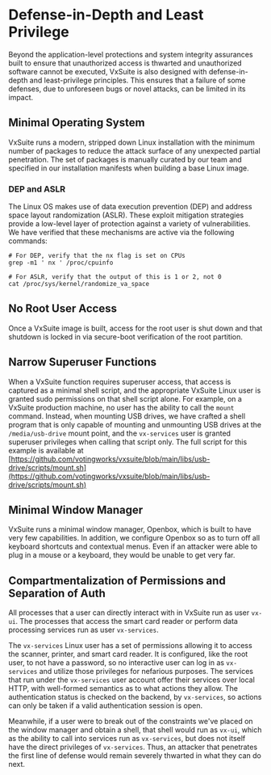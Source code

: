 # Defense-in-Depth and Least Privilege

Beyond the application-level protections and system integrity assurances built to ensure that unauthorized access is thwarted and unauthorized software cannot be executed, VxSuite is also designed with defense-in-depth and least-privilege principles. This ensures that a failure of some defenses, due to unforeseen bugs or novel attacks, can be limited in its impact.

## Minimal Operating System

VxSuite runs a modern, stripped down Linux installation with the minimum number of packages to reduce the attack surface of any unexpected partial penetration. The set of packages is manually curated by our team and specified in our installation manifests when building a base Linux image.

### DEP and ASLR

The Linux OS makes use of data execution prevention (DEP) and address space layout randomization (ASLR). These exploit mitigation strategies provide a low-level layer of protection against a variety of vulnerabilities. We have verified that these mechanisms are active via the following commands:

```
# For DEP, verify that the nx flag is set on CPUs
grep -m1 ' nx ' /proc/cpuinfo

# For ASLR, verify that the output of this is 1 or 2, not 0
cat /proc/sys/kernel/randomize_va_space
```

## No Root User Access

Once a VxSuite image is built, access for the root user is shut down and that shutdown is locked in via secure-boot verification of the root partition.&#x20;

## Narrow Superuser Functions

When a VxSuite function requires superuser access, that access is captured as a minimal shell script, and the appropriate VxSuite Linux user is granted sudo permissions on that shell script alone. For example, on a VxSuite production machine, no user has the ability to call the `mount` command. Instead, when mounting USB drives, we have crafted a shell program that is only capable of mounting and unmounting USB drives at the `/media/usb-drive` mount point, and the `vx-services` user is granted superuser privileges when calling that script only. The full script for this example is available at [https://github.com/votingworks/vxsuite/blob/main/libs/usb-drive/scripts/mount.sh](https://github.com/votingworks/vxsuite/blob/main/libs/usb-drive/scripts/mount.sh)

## Minimal Window Manager

VxSuite runs a minimal window manager, Openbox, which is built to have very few capabilities. In addition, we configure Openbox so as to turn off all keyboard shortcuts and contextual menus. Even if an attacker were able to plug in a mouse or a keyboard, they would be unable to get very far.

## Compartmentalization of Permissions and Separation of Auth

All processes that a user can directly interact with in VxSuite run as user `vx-ui`. The processes that access the smart card reader or perform data processing services run as user `vx-services`.&#x20;

The `vx-services` Linux user has a set of permissions allowing it to access the scanner, printer, and smart card reader. It is configured, like the root user, to not have a password, so no interactive user can log in as `vx-services` and utilize those privileges for nefarious purposes. The services that run under the `vx-services` user account offer their services over local HTTP, with well-formed semantics as to what actions they allow. The authentication status is checked on the backend, by `vx-services`, so actions can only be taken if a valid authentication session is open.

Meanwhile, if a user were to break out of the constraints we've placed on the window manager and obtain a shell, that shell would run as `vx-ui`, which as the ability to call into services run as `vx-services`, but does not itself have the direct privileges of `vx-services`. Thus, an attacker that penetrates the first line of defense would remain severely thwarted in what they can do next.
